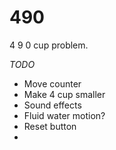 # 490
4 9 0 cup problem.

*TODO*
- Move counter 
- Make 4 cup smaller
- Sound effects
- Fluid water motion?
- Reset button
- 
